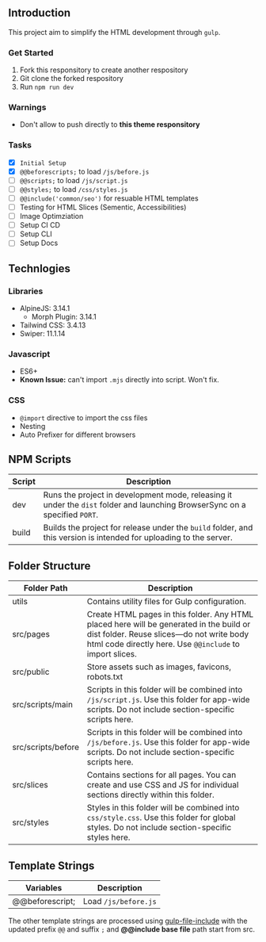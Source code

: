 ## Introduction
This project aim to simplify the HTML development through `gulp`. 

### Get Started
1. Fork this responsitory to create another respository
2. Git clone the forked respository 
3. Run `npm run dev`

### Warnings
- Don't allow to push directly to **this theme responsitory**

### Tasks
- [x] `Initial Setup`
- [x] `@@beforescripts;` to load `/js/before.js`
- [ ]  `@@scripts;` to load `/js/script.js`
- [ ]  `@@styles;` to load `/css/styles.js`
- [ ] `@@include('common/seo')` for resuable HTML templates
- [ ]  Testing for HTML Slices (Sementic, Accessibilities)
- [ ] Image Optimziation 
- [ ] Setup CI CD
- [ ] Setup CLI
- [ ] Setup Docs

## Technlogies

### Libraries

- AlpineJS: 3.14.1
    - Morph Plugin: 3.14.1
- Tailwind CSS: 3.4.13
- Swiper: 11.1.14

### Javascript 
- ES6+
- **Known Issue:** can't import `.mjs` directly into script. Won't fix.

### CSS
- `@import` directive to import the css files 
- Nesting 
- Auto Prefixer for different browsers




## NPM Scripts

| Script             | Description          |
| ------------------ | -------------------- |
| dev                | Runs the project in development mode, releasing it under the `dist` folder and launching BrowserSync on a specified `PORT`. |
| build              | Builds the project for release under the `build` folder, and this version is intended for uploading to the server. |

## Folder Structure 


| Folder Path          | Description          |
| ------------------ | -------------------- |
| utils              | Contains utility files for Gulp configuration.|
| src/pages          | Create HTML pages in this folder. Any HTML placed here will be generated in the build or dist folder. Reuse slices—do not write body html code directly here. Use `@@include` to import slices. |
| src/public         | Store assets such as images, favicons, robots.txt|
| src/scripts/main   | Scripts in this folder will be combined into `/js/script.js`. Use this folder for app-wide scripts. Do not include section-specific scripts here.|
| src/scripts/before | Scripts in this folder will be combined into `/js/before.js`. Use this folder for app-wide scripts. Do not include section-specific scripts here.|
| src/slices         | Contains sections for all pages. You can create and use CSS and JS for individual sections directly within this folder.  |
| src/styles         | Styles in this folder will be combined into `css/style.css`. Use this folder for global styles. Do not include section-specific styles here. |

## Template Strings

| Variables        | Description          |
| ---------------- | -------------------- |
| @@beforescript;  | Load `/js/before.js` |

The other template strings are processed using [gulp-file-include](https://www.npmjs.com/package/gulp-file-include) with the updated prefix `@@` and suffix `;` and **@@include base file** path start from src. 